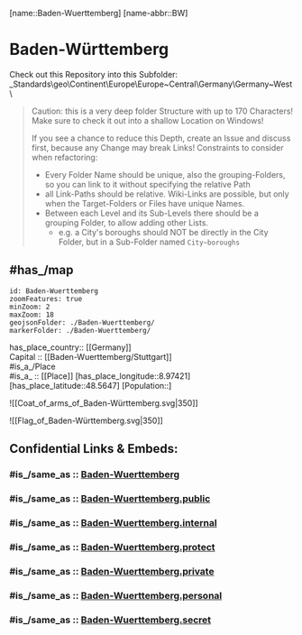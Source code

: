 ﻿---
aliases:
- Baden-Württemberg
archives_at: "[[_Standards/WikiData/WD~State Archive Baden-Württemberg]]"
area: 35751.65
Basisklassifikation: 15.55
BHCL_UUID:
- 383c34e5-3ea7-433e-8696-32bf9405abab
- 169f1763-8ffb-4430-8b45-ac3d7c793597
budget: 60976489200
capital: '[[_Standards/WikiData/WD~Stuttgart]]'
coat_of_arms: "[[_Standards/WikiData/WD~Coat of arms of Baden-Württemberg]]"
coat_of_arms_image: "http://commons.wikimedia.org/wiki/Special:FilePath/Greater%20coat%20of%20arms%20of%20Baden-W%C3%BCrttemberg.svg"
Commons_category: Baden-Württemberg
Commons_gallery: Baden-Württemberg
confidential: public
contains_the_administrative_territorial_entity:
- "[[_Standards/WikiData/WD~Freiburg Government Region]]"
- "[[_Standards/WikiData/WD~Karlsruhe Government Region]]"
- "[[_Standards/WikiData/WD~Tübingen Government Region]]"
- "[[_Standards/WikiData/WD~Stuttgart Government Region]]"
coordinate_location: "Point(9.041111111 48.537777777)"
country: '[[_Standards/WikiData/WD~Germany]]'
cssclasses: Country
described_by_source: "[[_Standards/WikiData/WD~Armenian Soviet Encyclopedia]]"
Dewey_Decimal_Classification: 2--4346
draft: false
economy_of_topic: "[[_Standards/WikiData/WD~economy of Baden-Württemberg]]"
elevation_above_sea_level: 327
expiryDate: 
FIPS_10_4_countries_and_regions_: GM01
flag: "[[_Standards/WikiData/WD~Flag of Baden-Württemberg]]"
flag_image: "http://commons.wikimedia.org/wiki/Special:FilePath/Flag%20of%20Baden-W%C3%BCrttemberg.svg"
geoshape: "http://commons.wikimedia.org/data/main/Data:Baden-W%C3%BCrttemberg.map"
German_regional_key: 08
HASC: DE.BW
hashtag: BadenWuerttemberg
has_id_wikidata: Q985
has_part_s_: '[[_Standards/WikiData/WD~Breisgau]]'
has_time_started: 1952-04-25
head_of_government: "[[_Standards/WikiData/WD~Winfried Kretschmann]]"
highest_judicial_authority: "[[_Standards/WikiData/WD~Constitutional Court of Baden-Württemberg]]"
highest_point: '[[_Standards/WikiData/WD~Feldberg]]'
history_of_topic: "[[_Standards/WikiData/WD~history of Baden-Württemberg]]"
image: "http://commons.wikimedia.org/wiki/Special:FilePath/Stuttgart%20-%20Oberer%20Schlossgarten%20-%20panoramio%20%282%29.jpg"
Image_Archive_Herder_Institute: Q985
inception: 1952-04-25
Instagram_username: regierung_bw
instance_of: "[[_Standards/WikiData/WD~federated state of Germany]]"
isDeleted: false
ISNI: 0000000404276821
ISO3166_2: DE-BW
ISO_3166_2_code: DE-BW
isReadOnly: false
keywords: 
Languages:
- de
language_used:
- '[[_Standards/WikiData/WD~Alemannic]]'
- '[[_Standards/WikiData/WD~Swabian]]'
- "[[_Standards/WikiData/WD~Swiss German]]"
- '[[_Standards/WikiData/WD~Yenish]]'
layout: 
legislative_body: "[[_Standards/WikiData/WD~Landtag of Baden-Württemberg]]"
Libris_URI: c9prq2nw16t9f6x
license: "CC BY-SA 4.0"
linkTitle: 
located_in_or_next_to_body_of_water:
- '[[_Standards/WikiData/WD~Rhine]]'
- "[[_Standards/WikiData/WD~Lake Constance]]"
located_in_the_administrative_territorial_entity: '[[_Standards/WikiData/WD~Germany]]'
located_in_time_zone:
- "[[_Standards/WikiData/WD~UTC+01:00]]"
- "[[_Standards/WikiData/WD~UTC+02:00]]"
location:
- 48.5647
- 8.97421
locator_map_image: "http://commons.wikimedia.org/wiki/Special:FilePath/Locator%20map%20Baden-W%C3%BCrttemberg%20in%20Germany.svg"
logo_image: "http://commons.wikimedia.org/wiki/Special:FilePath/The-laend03.svg"
Mastodon_address: RegierungBW@xn--baw-joa.social
member_of: "[[_Standards/WikiData/WD~Four Motors for Europe]]"
motto_text:
- "The Länd"
- "Wir können alles. Außer Hochdeutsch."
named_after:
- '[[_Standards/WikiData/WD~Württemberg]]'
- '[[_Standards/WikiData/WD~Baden]]'
native_label: Baden-Württemberg
NUTS_code: DE1
office_held_by_head_of_government: "[[_Standards/WikiData/WD~Minister-President of Baden-Württemberg]]"
official_name: Baden-Württemberg
official_website: "https://www.baden-wuerttemberg.de/"
OmegaWiki_Defined_Meaning: 8097
page_banner: "http://commons.wikimedia.org/wiki/Special:FilePath/Dornstetten-banner-1.jpg"
participant_in: "[[_Standards/WikiData/WD~list of participants in the coalition talks between the CDU/CSU and SPD in 2013]]"
part_of:
- "[[_Standards/WikiData/WD~Southwestern Germany]]"
- "[[_Standards/WikiData/WD~Southern Germany]]"
permanent_duplicated_item:
- '[[_Standards/WikiData/WD~Q20825585]]'
- '[[_Standards/WikiData/WD~Q43248601]]'
place_name_sign: "http://commons.wikimedia.org/wiki/Special:FilePath/Baden-W%C3%BCrttemberg%20Border%20Sign.svg"
population: 11069533
publish: true
publishDate: 
replaces:
- '[[_Standards/WikiData/WD~Württemberg-Baden]]'
- '[[_Standards/WikiData/WD~Baden]]'
- '[[_Standards/WikiData/WD~Württemberg-Hohenzollern]]'
shares_border_with:
- '[[_Standards/WikiData/WD~Bavaria]]'
- '[[_Standards/WikiData/WD~Hesse]]'
- '[[_Standards/WikiData/WD~Rhineland-Palatinate]]'
- "[[_Standards/WikiData/WD~Canton of Zürich]]"
- '[[_Standards/WikiData/WD~Aargau]]'
- '[[_Standards/WikiData/WD~Basel-Landschaft]]'
- '[[_Standards/WikiData/WD~Basel-Stadt]]'
- '[[_Standards/WikiData/WD~Schaffhausen]]'
- '[[_Standards/WikiData/WD~Thurgau]]'
- '[[_Standards/WikiData/WD~Bas-Rhin]]'
- '[[_Standards/WikiData/WD~Haut-Rhin]]'
- '[[_Standards/WikiData/WD~Vorarlberg]]'
short_name: BW
social_media_followers:
- 19600
- 95125
source: "https://datahub.io/core/country-codes"
SpocWebEntityId: 36015
Stage_username: baden-wuerttemberg
Swedish_Anbytarforum: 6075.0
tags:
- geo/State
topic_s_main_Wikimedia_portal: "[[_Standards/WikiData/WD~Portal:Baden-Württemberg]]"
twinned_administrative_body: "[[_Standards/WikiData/WD~Kanagawa Prefecture]]"
type: State
U_S_National_Archives_Identifier: 10044810
X_username: regierungbw
---

[name::Baden-Wuerttemberg] 
[name-abbr::BW] 

# Baden-Württemberg 

Check out this Repository into this Subfolder: 
\_Standards\geo\Continent\Europe\Europe~Central\Germany\Germany~West\ 

> Caution: this is a very deep folder Structure with up to 170 Characters! 
> Make sure to check it out into a shallow Location on Windows! 
> 
> If you see a chance to reduce this Depth, create an Issue and discuss first, because any Change may break Links! 
> Constraints to consider when refactoring: 
> - Every Folder Name should be unique, also the grouping-Folders, so you can link to it without specifying the relative Path 
> - all Link-Paths should be relative. Wiki-Links are possible, but only when the Target-Folders or Files have unique Names. 
> - Between each Level and its Sub-Levels there should be a grouping Folder, to allow adding other Lists. 
>   - e.g. a City's boroughs should NOT be directly in the City Folder, but in a Sub-Folder named `City~boroughs` 

## #has_/map 

```leaflet
id: Baden-Wuerttemberg
zoomFeatures: true 
minZoom: 2 
maxZoom: 18
geojsonFolder: ./Baden-Wuerttemberg/
markerFolder: ./Baden-Wuerttemberg/
```

has_place_country:: [[Germany]]  
Capital :: [[Baden-Wuerttemberg/Stuttgart]]  
#is_a_/Place  
#is_a_ :: [[Place]] 
[has_place_longitude::8.97421] 
[has_place_latitude::48.5647] 
[Population::] 

![[Coat_of_arms_of_Baden-Württemberg.svg|350]] 

![[Flag_of_Baden-Württemberg.svg|350]] 


## Confidential Links & Embeds: 

### #is_/same_as :: [Baden-Wuerttemberg](/_Standards/Earth/Continent/Europe/Europe~Central/Germany/Germany~West/Baden-Wuerttemberg.md) 

### #is_/same_as :: [Baden-Wuerttemberg.public](/_public/Earth/Continent/Europe/Europe~Central/Germany/Germany~West/Baden-Wuerttemberg.public.md) 

### #is_/same_as :: [Baden-Wuerttemberg.internal](/_internal/Earth/Continent/Europe/Europe~Central/Germany/Germany~West/Baden-Wuerttemberg.internal.md) 

### #is_/same_as :: [Baden-Wuerttemberg.protect](/_protect/Earth/Continent/Europe/Europe~Central/Germany/Germany~West/Baden-Wuerttemberg.protect.md) 

### #is_/same_as :: [Baden-Wuerttemberg.private](/_private/Earth/Continent/Europe/Europe~Central/Germany/Germany~West/Baden-Wuerttemberg.private.md) 

### #is_/same_as :: [Baden-Wuerttemberg.personal](/_personal/Earth/Continent/Europe/Europe~Central/Germany/Germany~West/Baden-Wuerttemberg.personal.md) 

### #is_/same_as :: [Baden-Wuerttemberg.secret](/_secret/Earth/Continent/Europe/Europe~Central/Germany/Germany~West/Baden-Wuerttemberg.secret.md)

